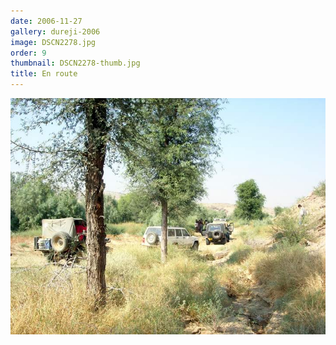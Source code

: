 ```yaml
---
date: 2006-11-27
gallery: dureji-2006
image: DSCN2278.jpg
order: 9
thumbnail: DSCN2278-thumb.jpg
title: En route
---
```


![En route](./DSCN2278.jpg)